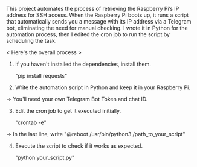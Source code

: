 This project automates the process of retrieving the Raspberry Pi’s IP address for SSH access.
When the Raspberry Pi boots up, it runs a script that automatically sends you a message with its IP address via a Telegram bot, eliminating the need for manual checking.
I wrote it in Python for the automation process, then I edited the cron job to run the script by scheduling the task.

< Here's the overall process >

1. If you haven't installed the dependencies, install them.
   
   "pip install requests"
   
2. Write the automation script in Python and keep it in your Raspberry Pi.
   
-> You'll need your own Telegram Bot Token and chat ID.

3. Edit the cron job to get it executed initially.
   
   "crontab -e"
   
-> In the last line, write "@reboot /usr/bin/python3 /path_to_your_script"

4. Execute the script to check if it works as expected.

   "python your_script.py"
